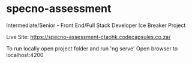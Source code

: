 # specno-assessment
Intermediate/Senior - Front End/Full Stack Developer Ice Breaker Project

Live Site: https://specno-assessment-ctaohk.codecapsules.co.za/

To run locally open project folder and run 'ng serve'
Open browser to localhost:4200
